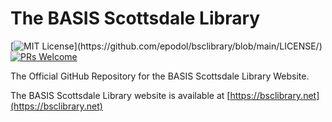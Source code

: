 # The BASIS Scottsdale Library

[![MIT License](https://img.shields.io/apm/l/atomic-design-ui.svg?)](https://github.com/epodol/bsclibrary/blob/main/LICENSE/) [![PRs Welcome](https://img.shields.io/badge/PRs-welcome-brightgreen.svg?style=flat-square)](http://makeapullrequest.com)

The Official GitHub Repository for the BASIS Scottsdale Library Website.

The BASIS Scottsdale Library website is available at [https://bsclibrary.net](https://bsclibrary.net)
